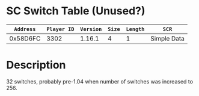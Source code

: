 # SC Switch Table (Unused?)

| `Address` | `Player ID` | `Version` | `Size` | `Length` | `SCR` |
| ---------- | ----------- | --------- | ------ | -------- | ---- |
| 0x58D6FC | 3302 | 1.16.1 | 4 | 1 | Simple Data |

# Description

32 switches, probably pre-1.04 when number of switches was increased to 256.